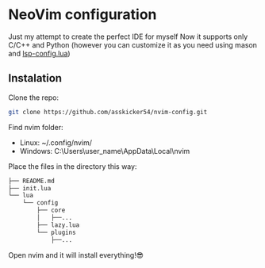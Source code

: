 <!--TODO: configure php-->
# NeoVim configuration

Just my attempt to create the perfect IDE for myself
Now it supports only C/C++ and Python (however you can customize it as you need using mason and [lsp-config.lua](https://github.com/asskicker54/nvim-config.git/blob/main/lua/config/plugins/lsp-config.lua))

## Instalation

Clone the repo:

```bash
git clone https://github.com/asskicker54/nvim-config.git
```

Find nvim folder:

- Linux: ~/.config/nvim/
- Windows: C:\Users\user_name\AppData\Local\nvim

Place the files in the directory this way:

```bash
├── README.md
├── init.lua
└── lua
    └── config
        ├── core
        │   ├──...
        ├── lazy.lua
        └── plugins
            ├──...
```

Open nvim and it will install everything!😎

